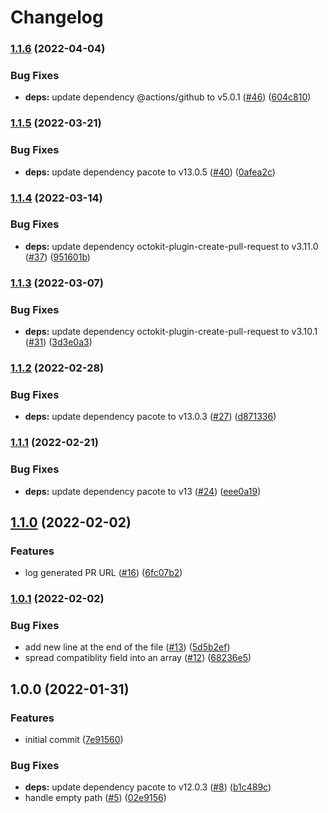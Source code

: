 # Changelog

### [1.1.6](https://github.com/netlify/submit-build-plugin-action/compare/v1.1.5...v1.1.6) (2022-04-04)


### Bug Fixes

* **deps:** update dependency @actions/github to v5.0.1 ([#46](https://github.com/netlify/submit-build-plugin-action/issues/46)) ([604c810](https://github.com/netlify/submit-build-plugin-action/commit/604c8100f5c60febce7b52933bb4702c5814673a))

### [1.1.5](https://github.com/netlify/submit-build-plugin-action/compare/v1.1.4...v1.1.5) (2022-03-21)


### Bug Fixes

* **deps:** update dependency pacote to v13.0.5 ([#40](https://github.com/netlify/submit-build-plugin-action/issues/40)) ([0afea2c](https://github.com/netlify/submit-build-plugin-action/commit/0afea2cce69a8ac4d6eafad3c9e82500fb837430))

### [1.1.4](https://github.com/netlify/submit-build-plugin-action/compare/v1.1.3...v1.1.4) (2022-03-14)


### Bug Fixes

* **deps:** update dependency octokit-plugin-create-pull-request to v3.11.0 ([#37](https://github.com/netlify/submit-build-plugin-action/issues/37)) ([951601b](https://github.com/netlify/submit-build-plugin-action/commit/951601bf921011bda4a31559584bc9d24f68fc8f))

### [1.1.3](https://github.com/netlify/submit-build-plugin-action/compare/v1.1.2...v1.1.3) (2022-03-07)


### Bug Fixes

* **deps:** update dependency octokit-plugin-create-pull-request to v3.10.1 ([#31](https://github.com/netlify/submit-build-plugin-action/issues/31)) ([3d3e0a3](https://github.com/netlify/submit-build-plugin-action/commit/3d3e0a38aaa6e666826f07f7d45b7ab86a2336fd))

### [1.1.2](https://github.com/netlify/submit-build-plugin-action/compare/v1.1.1...v1.1.2) (2022-02-28)


### Bug Fixes

* **deps:** update dependency pacote to v13.0.3 ([#27](https://github.com/netlify/submit-build-plugin-action/issues/27)) ([d871336](https://github.com/netlify/submit-build-plugin-action/commit/d8713360f9cf73277503fda54a28e63321eddf29))

### [1.1.1](https://github.com/netlify/submit-build-plugin-action/compare/v1.1.0...v1.1.1) (2022-02-21)


### Bug Fixes

* **deps:** update dependency pacote to v13 ([#24](https://github.com/netlify/submit-build-plugin-action/issues/24)) ([eee0a19](https://github.com/netlify/submit-build-plugin-action/commit/eee0a192d84f8a4a5b81eac46d52f284eeb7574e))

## [1.1.0](https://github.com/netlify/submit-build-plugin-action/compare/v1.0.1...v1.1.0) (2022-02-02)


### Features

* log generated PR URL ([#16](https://github.com/netlify/submit-build-plugin-action/issues/16)) ([6fc07b2](https://github.com/netlify/submit-build-plugin-action/commit/6fc07b2b06df385082ad7394cf7f02bc9b17b9b8))

### [1.0.1](https://github.com/netlify/submit-build-plugin-action/compare/v1.0.0...v1.0.1) (2022-02-02)


### Bug Fixes

* add new line at the end of the file ([#13](https://github.com/netlify/submit-build-plugin-action/issues/13)) ([5d5b2ef](https://github.com/netlify/submit-build-plugin-action/commit/5d5b2ef2124659c4564f8493bb226399346d7446))
* spread compatiblity field into an array ([#12](https://github.com/netlify/submit-build-plugin-action/issues/12)) ([68236e5](https://github.com/netlify/submit-build-plugin-action/commit/68236e583941249e5090302ed994df25b007874c))

## 1.0.0 (2022-01-31)


### Features

* initial commit ([7e91560](https://github.com/netlify/submit-build-plugin-action/commit/7e91560c7c2ba722dcb034df55b81fdc6290bbd7))


### Bug Fixes

* **deps:** update dependency pacote to v12.0.3 ([#8](https://github.com/netlify/submit-build-plugin-action/issues/8)) ([b1c489c](https://github.com/netlify/submit-build-plugin-action/commit/b1c489cb9ac428eff2b1a1070e0ad6a4239c1437))
* handle empty path ([#5](https://github.com/netlify/submit-build-plugin-action/issues/5)) ([02e9156](https://github.com/netlify/submit-build-plugin-action/commit/02e9156346e41d1f249106dad85c9664cac61b4a))
